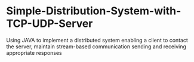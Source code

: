 # Simple-Distribution-System-with-TCP-UDP-Server
Using JAVA to implement a distributed system enabling a client to contact the server, maintain stream-based communication sending and receiving appropriate responses
